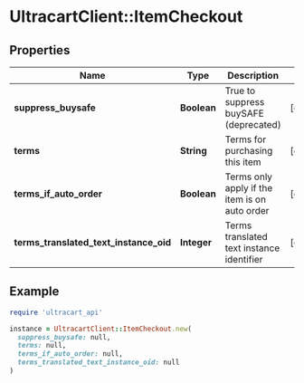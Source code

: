 # UltracartClient::ItemCheckout

## Properties

| Name | Type | Description | Notes |
| ---- | ---- | ----------- | ----- |
| **suppress_buysafe** | **Boolean** | True to suppress buySAFE (deprecated) | [optional] |
| **terms** | **String** | Terms for purchasing this item | [optional] |
| **terms_if_auto_order** | **Boolean** | Terms only apply if the item is on auto order | [optional] |
| **terms_translated_text_instance_oid** | **Integer** | Terms translated text instance identifier | [optional] |

## Example

```ruby
require 'ultracart_api'

instance = UltracartClient::ItemCheckout.new(
  suppress_buysafe: null,
  terms: null,
  terms_if_auto_order: null,
  terms_translated_text_instance_oid: null
)
```

